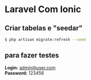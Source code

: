 <style>
 .command1{
   color:#acc;
 }
</style>
# Laravel Com Ionic

## Criar tabelas e "seedar"
```bash
$ php artisan migrate:refresh --seed
```

## para fazer testes
<b>Login:</b> admin@user.com<br>
<b>Password:</b> 123456
